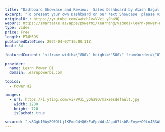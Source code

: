 ```yaml
---
title: "Dashboard Showcase and Review:  Sales Dashboard by Akash Bagul ★BONUS★"
excerpt: "To present your own Dashboard on our Next Showcase, please visit 👉 https://www.learnpowerbi.com/dashboard  ================================\r 👉 FREE Power BI Step-by-Step Tutorial http://web.learnpowerbi.com/tutorial\r 👉 Download Accompanying PBIX Files for Video at https://web.learnpowerbi.com/download/"
originalUrl: https://youtube.com/watch?v=VVzi_yQha9Q
webUrl: https://smartable.ai/apps/powerbi/learning/videos/learn-power-bi-dashboard-showcase-and-review-sales-dashboard-by-akash-bagul-bonus/
type: video
price: Free
length: PT8M59S
publishedDateTime: 2021-04-07T16:00:11Z
heat: 84

featuredContent: "<iframe width=\"800\" height=\"500\" frameborder=\"0\" src=\"https://www.youtube.com/embed/VVzi_yQha9Q\" allow=\"accelerometer; autoplay; encrypted-media; gyroscope; picture-in-picture\" allowfullscreen></iframe>"

provider:
  name: Learn Power BI
  domain: learnpowerbi.com

topics:
  - Power BI

images:
  - url: https://i.ytimg.com/vi/VVzi_yQha9Q/maxresdefault.jpg
    width: 1280
    height: 720
    isCached: true

secured: "lv8Ggb10AyEONOlLj1KFmeJ4+Q6kFaFpcWdrAJgu67tsbEaFoye+O9LnJB3WSyKXj6IsHykstAQADR2lik9V2abmUWBMzxWRPJyAx3jo33H029k1y4pVzCiaZ3vA+PPGOu74bkQT7eB0QmUg3UWXJwYiI1JWZgQT17i+esd7K4EGG+rrzpOqlW92dK4fjv6JAGnx58ZsrwkEBmb3hrftXbalmVUrl9ZA9a+FXDLcX8jgoEsTKZ2JuzbkHdSxBPhoHFLsbGJT9eq6NgyyBsL2nqJMkFe0ygl4f9aL6UM9gQzOnzoDHBpk+kzIS9ZC97pH3T9qpfsYcxfmWtASs2b7E1DtyP9X+KGcAf44dVysAPduLEkwKMcvDAv/fo/xdRkU/CQHa1jYfG3flNf0tEbuZ7W3vE3Y0We6+ujYklnJw2s=;QmDCLEQtePhtiZXF0zsvuw=="
---
```


